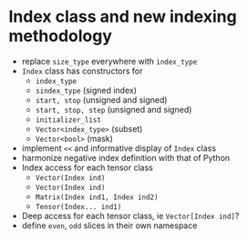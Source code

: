 # Index class and new indexing methodology


* replace `size_type` everywhere with `index_type`
* `Index` class has constructors for
   * `index_type`
   * `sindex_type`  (signed index)
   * `start, stop`  (unsigned and signed)
   * `start, stop, step` (unsigned and signed)
   * `initializer_list`
   * `Vector<index_type>` (subset)
   * `Vector<bool>`  (mask)
* implement `<<` and informative display of `Index` class
* harmonize negative index definition with that of Python
* Index access for each tensor class
   * `Vector(Index ind)`
   * `Vector(Index ind)`
   * `Matrix(Index ind1, Index ind2)`
   * `Tensor(Index... ind1)`
* Deep access for each tensor class, ie `Vector[Index ind]`? 
* define `even`, `odd` slices in their own namespace

